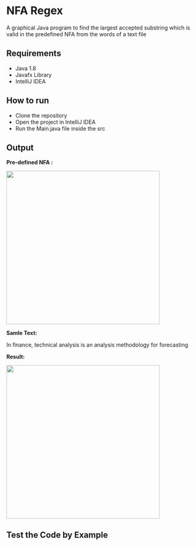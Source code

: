# NFA Regex


A graphical Java program to find the largest accepted substring which is valid in the predefined NFA from the words of a text file


## Requirements


- Java 1.8
- Javafx Library
- IntelliJ IDEA


## How to run
* Clone the repository
* Open the project in IntelliJ IDEA
* Run the Main.java file inside the src


## Output


**Pre-defined NFA :**

<img src="https://user-images.githubusercontent.com/47594854/143494526-49138319-6acd-416c-ab2a-f93d61687fa4.png" width="400">

**Samle Text:**

In finance, technical analysis is an analysis methodology for forecasting

**Result:**

<img src="https://user-images.githubusercontent.com/47594854/143494818-1a98c712-f465-4dd4-bf66-bf947c982586.png" width="400">


## Test the Code by Example


